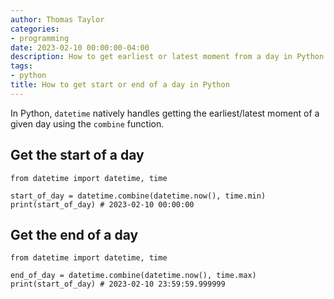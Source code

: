 ```yaml
---
author: Thomas Taylor
categories:
- programming
date: 2023-02-10 00:00:00-04:00
description: How to get earliest or latest moment from a day in Python
tags:
- python
title: How to get start or end of a day in Python
---
```


In Python, `datetime` natively handles getting the earliest/latest moment of a given day using the `combine` function.

## Get the start of a day

```python3
from datetime import datetime, time

start_of_day = datetime.combine(datetime.now(), time.min)
print(start_of_day) # 2023-02-10 00:00:00
```

## Get the end of a day

```python3
from datetime import datetime, time

end_of_day = datetime.combine(datetime.now(), time.max)
print(start_of_day) # 2023-02-10 23:59:59.999999
```